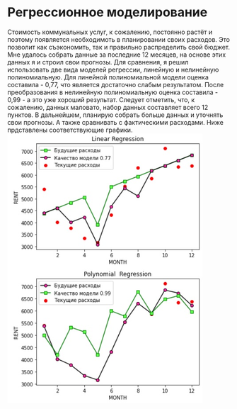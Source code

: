# Регрессионное моделирование
Стоимость коммунальных услуг, к сожалению, постоянно растёт и поэтому появляется необходимоть в планировании своих расходов.
Это позволит как съэкономить, так и правильно распределить свой бюджет.
Мне удалось собрать данные за последние 12 месяцев, на основе этих данных я и строил свои прогнозы.
Для сравнения, я решил использовать две вида моделей регрессии, линейную и нелинейную полиномиальную.
Для линейной полиномиальной модели оценка составила - 0,77, что является достаточно слабым результатом.
После преобразования в нелинейную полиномиальную оценка составила - 0,99 - а это уже хороший результат.
Следует отметить, что, к сожалению, данных маловато, набор данных составляет всего 12 пунктов.
В дальнейшем, планирую собрать больше данных и уточнять свои прогнозы. А также сравнивать с фактическими расходами.
Ниже прдставлены соответствующие графики.
![grab-landing-page](https://github.com/RuslanGeybatovDE/communal_payments/blob/a642b253da67b97f90b63401d140242d9b063321/Regression.jpg)

